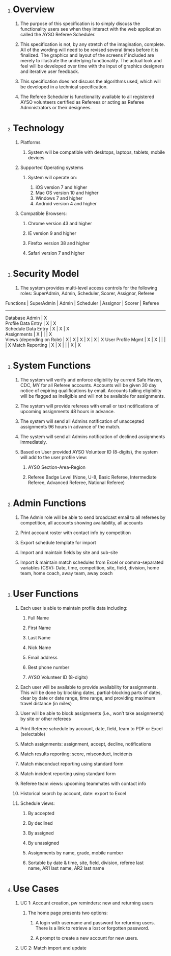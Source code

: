 1.  Overview
    ========

    1.  The purpose of this specification is to simply discuss the
        functionality users see when they interact with the web
        application called the AYSO Referee Scheduler.

    2.  This specification is not, by any stretch of the
        imagination, complete. All of the wording will need to be
        revised several times before it is finalized. The graphics and
        layout of the screens if included are merely to illustrate the
        underlying functionality. The actual look and feel will be
        developed over time with the input of graphics designers and
        iterative user feedback.

    3.  This specification does not discuss the algorithms used, which
        will be developed in a technical specification.

    4.  The Referee Scheduler is functionality available to all
        registered AYSO volunteers certified as Referees or acting as
        Referee Administrators or their designees.

2.  Technology
    ==========

    1.  Platforms

        1.  System will be compatible with desktops, laptops, tablets,
            mobile devices

    2.  Supported Operating systems

        1.  System will operate on:

            1.  iOS version 7 and higher
            2.  Mac OS version 10 and higher
            3.  Windows 7 and higher
            4.  Android version 4 and higher

    3.  Compatible Browsers:

        1.  Chrome version 43 and higher

        2.  IE version 9 and higher

        3.  Firefox version 38 and higher

        4.  Safari version 7 and higher

1.  Security Model
    ==============

    1.  The system provides multi-level access controls for the
        following roles: SuperAdmin, Admin, Scheduler, Scorer, Assignor,
        Referee

  Functions                  | SuperAdmin  | Admin  | Scheduler  | Assignor  | Scorer  | Referee
  --------------------------- ------------ ------- ----------- ---------- -------- ---------
  Database Admin             | X                                                    
  Profile Data Entry         | X           | X                                       
  Schedule Data Entry        | X           | X      | X                               
  Assignments                | X           |        |            | X                   
  Views (depending on Role)  | X           | X      | X          | X         | X       | X
  User Profile Mgmt          | X           | X      |            |           |         | X
  Match Reporting            | X           | X      |            |           | X       | X

1.  System Functions
    ================

    1.  The system will verify and enforce eligibility by current Safe
        Haven, CDC, MY for all Referee accounts. Accounts will be given
        30 day notice of expiring qualifications by email. Accounts
        failing eligibility will be flagged as ineligible and will not
        be available for assignments.

    2.  The system will provide referees with email or text
        notifications of upcoming assignments 48 hours in advance.

    3.  The system will send all Admins notification of unaccepted
        assignments 96 hours in advance of the match.

    4.  The system will send all Admins notification of declined
        assignments immediately.

    5.  Based on User provided AYSO Volunteer ID (8-digits), the system
        will add to the user profile view:

        1.  AYSO Section-Area-Region

        2.  Referee Badge Level (None, U-8, Basic Referee, Intermediate
            Referee, Advanced Referee, National Referee)

2.  Admin Functions
    ===============

    1.  The Admin role will be able to send broadcast email to all
        referees by competition, all accounts showing availability, all
        accounts

    2.  Print account roster with contact info by competition 

    3.  Export schedule template for import

    4.  Import and maintain fields by site and sub-site

    5.  Import & maintain match schedules from Excel or comma-separated
        variables (CSV): Date, time, competition, site, field, division,
        home team, home coach, away team, away coach

3.  User Functions
    ==============

    1.  Each user is able to maintain profile data including:

        1.  Full Name

        2.  First Name

        3.  Last Name

        4.  Nick Name

        5.  Email address

        6.  Best phone number

        7.  AYSO Volunteer ID (8-digits)

    2.  Each user will be available to provide availability
        for assignments. This will be done by blocking dates,
        partial-blocking parts of dates, clear by date or date range,
        time range, and providing maximum travel distance (in miles)

    3.  User will be able to block assignments (i.e., won’t
        take assignments) by site or other referees

    4.  Print Referee schedule by account, date, field, team to PDF or
        Excel (selectable)

    5.  Match assignments: assignment, accept, decline, notifications

    6.  Match results reporting: score, misconduct, incidents

    7.  Match misconduct reporting using standard form

    8.  Match incident reporting using standard form

    9.  Referee team views: upcoming teammates with contact info

    10. Historical search by account, date: export to Excel

    11. Schedule views:

        1.  By accepted

        2.  By declined

        3.  By assigned

        4.  By unassigned

        5.  Assignments by name, grade, mobile number

        6.  Sortable by date & time, site, field, division, referee last
            name, AR1 last name, AR2 last name

4.  Use Cases
    =========

    1.  UC 1: Account creation, pw reminders: new and returning users

        1.  The home page presents two options:

            1.  A login with username and password for returning users.
                There is a link to retrieve a lost or
                forgotten password.

            2.  A prompt to create a new account for new users.

    2.  UC 2: Match import and update
